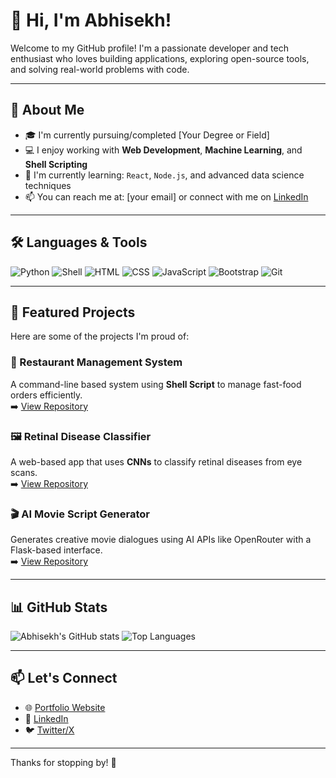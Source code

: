 # 👋 Hi, I'm Abhisekh!

Welcome to my GitHub profile! I'm a passionate developer and tech enthusiast who loves building applications, exploring open-source tools, and solving real-world problems with code.

---

## 🚀 About Me

- 🎓 I'm currently pursuing/completed [Your Degree or Field]  
- 💻 I enjoy working with **Web Development**, **Machine Learning**, and **Shell Scripting**
- 🌱 I'm currently learning: `React`, `Node.js`, and advanced data science techniques
- 📫 You can reach me at: [your email] or connect with me on [LinkedIn](https://www.linkedin.com/in/your-profile)

---

## 🛠️ Languages & Tools

![Python](https://img.shields.io/badge/Python-3776AB?style=flat&logo=python&logoColor=white)
![Shell](https://img.shields.io/badge/Shell_Script-121011?style=flat&logo=gnu-bash&logoColor=white)
![HTML](https://img.shields.io/badge/HTML5-E34F26?style=flat&logo=html5&logoColor=white)
![CSS](https://img.shields.io/badge/CSS3-1572B6?style=flat&logo=css3&logoColor=white)
![JavaScript](https://img.shields.io/badge/JavaScript-F7DF1E?style=flat&logo=javascript&logoColor=black)
![Bootstrap](https://img.shields.io/badge/Bootstrap-563D7C?style=flat&logo=bootstrap&logoColor=white)
![Git](https://img.shields.io/badge/Git-F05032?style=flat&logo=git&logoColor=white)

---

## 📂 Featured Projects

Here are some of the projects I'm proud of:

### 🧾 Restaurant Management System
A command-line based system using **Shell Script** to manage fast-food orders efficiently.  
➡️ [View Repository](https://github.com/abhisekh010/restaurant-management)

### 🖼️ Retinal Disease Classifier
A web-based app that uses **CNNs** to classify retinal diseases from eye scans.  
➡️ [View Repository](https://github.com/abhisekh010/retinal-disease-classification)

### 🎬 AI Movie Script Generator
Generates creative movie dialogues using AI APIs like OpenRouter with a Flask-based interface.  
➡️ [View Repository](https://github.com/abhisekh010/movie-script-generator)

---

## 📊 GitHub Stats

![Abhisekh's GitHub stats](https://github-readme-stats.vercel.app/api?username=abhisekh010&show_icons=true&theme=tokyonight)
![Top Languages](https://github-readme-stats.vercel.app/api/top-langs/?username=abhisekh010&layout=compact&theme=tokyonight)

---

## 📫 Let's Connect

- 🌐 [Portfolio Website](https://your-portfolio-link.com)
- 💼 [LinkedIn](https://www.linkedin.com/in/your-profile)
- 🐦 [Twitter/X](https://twitter.com/your-handle)

---

Thanks for stopping by! 🙌
